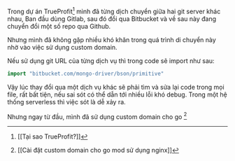 Trong dự án TrueProfit[^1] mình đã từng dịch chuyển giữa hai git server khác nhau, Ban đầu dùng Gitlab, sau đó đổi qua Bitbucket và về sau này đang chuyển đổi một số repo qua Github.

Nhưng mình đã không gặp nhiều khó khăn trong quá trình di chuyển này nhờ vào việc sử dụng custom domain.

Nếu sử dụng git URL của từng dịch vụ thì trong code sẽ import như sau:

```go
import "bitbucket.com/mongo-driver/bson/primitive"
```

Vậy lúc thay đổi qua một dịch vụ khác sẽ phải tìm và sửa lại code trong mọi file, rất bất tiện, nếu sai sót có thể dẫn tới nhiều lỗi khó debug. Trong một hệ thống serverless thì việc sót là dễ xảy ra.

Nhưng ngay từ đầu, mình đã sử dụng custom domain cho go [^2]



[^1]: [[Tại sao TrueProfit?]]
[^2]: [[Cài đặt custom domain cho go mod sử dụng nginx]]